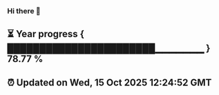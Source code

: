 ### Hi there 👋
⏳ Year progress { ███████████████████████▁▁▁▁▁▁▁ } 78.77 %
---
⏰ Updated on Wed, 15 Oct 2025 12:24:52 GMT
---
